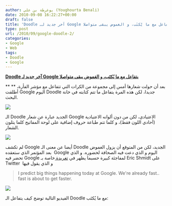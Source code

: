 ```yaml
---
author: يوغرطة بن علي (Youghourta Benali)
date: 2010-09-08 16:22:27+00:00
draft: false
title: 'Doodle آخر جديد لـ Google يتفاعل مع ما يُكتَب، و الغموض يبقى متواصلا '
type: post
url: /2010/09/google-doodle-2/
categories:
- Google
- Web
tags:
- Doodle
- Google
---
```


**[Doodle آخر جديد لـ Google يتفاعل مع ما يُكتَب، و الغموض يبقى متواصلا]( http://www.it-scoop.com/2010/09/google-doodle-2/)**




**
** بعد أن حولت شعارها أمس إلى مجموعة من الكرات التي تتفاعل مع مؤشر الفأرة، أطلقت Google اليوم Doodle جديدا، لكن هذه المرة يتفاعل ما تتم كتابته في خانة البحث.




[![](http://www.it-scoop.com/wp-content/uploads/2010/09/GoogleDoodle1.png)
]( http://www.it-scoop.com/2010/09/google-doodle-2/)


الـ Doodle الجديد عبارة عن شعار Google الاعتيادي، لكن من دون ألوانه الاعتيادية (أحادي اللون فقط)، و كلما تتم طباعة حروف إضافية على لوحة المفاتيح كلما يتلون الشعار.

[![](http://www.it-scoop.com/wp-content/uploads/2010/09/GoogleDoodle2.png)
]( http://www.it-scoop.com/2010/09/google-doodle-2/)

لم تكشف Google أيضا عن معنى الـ Doodle الجديد، لكن من المتوقع أن يزول الغموض بعد المؤتمر الذي ستعقده  Google اليوم و الذي دعت فيه الصحافة لحضوره. و الذي تحضر فيه Google لمفاجئة كبيرة حسبما يظهر في [تغريدة ](http://twitter.com/ericschmidt/status/23920548950)خاصة بـ Eric Shmidt على Twitter  و الذي يقول فيها


<blockquote>I predict big things happening today at Google.  We're already fast.. fast is about to get faster.</blockquote>


[![](http://www.it-scoop.com/wp-content/uploads/2010/09/Google-Invitation.jpg)
]( http://www.it-scoop.com/2010/09/google-doodle-2/)

الفيديو التالية توضح كيف يتفاعل الـ Doodle مع ما يُكتَب:

<!-- more -->



<object classid="clsid:d27cdb6e-ae6d-11cf-96b8-444553540000" width="480" codebase="http://download.macromedia.com/pub/shockwave/cabs/flash/swflash.cab#version=6,0,40,0" height="385"><embed src="http://www.youtube.com/v/hVujZOvdQ34?fs=1&hl=fr_FR" allowscriptaccess="always" height="385" width="480" allowfullscreen="true" type="application/x-shockwave-flash"></embed></object>
